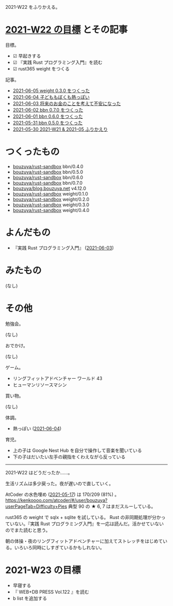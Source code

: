2021-W22 をふりかえる。

# [2021-W22 の目標][2021-05-30] とその記事

目標。

- ☑ 早起きする
- ☑ 『実践 Rust プログラミング入門』を読む
- ☑ rust365 weight をつくる

記事。

- [2021-06-05 weight 0.3.0 をつくった][2021-06-05]
- [2021-06-04 子どももぼくも熱っぽい][2021-06-04]
- [2021-06-03 将来のお金のことを考えて不安になった][2021-06-03]
- [2021-06-02 bbn 0.7.0 をつくった][2021-06-02]
- [2021-06-01 bbn 0.6.0 をつくった][2021-06-01]
- [2021-05-31 bbn 0.5.0 をつくった][2021-05-31]
- [2021-05-30 2021-W21 & 2021-05 ふりかえり][2021-05-30]

# つくったもの

- [bouzuya/rust-sandbox] bbn/0.4.0
- [bouzuya/rust-sandbox] bbn/0.5.0
- [bouzuya/rust-sandbox] bbn/0.6.0
- [bouzuya/rust-sandbox] bbn/0.7.0
- [bouzuya/blog.bouzuya.net] v4.12.0
- [bouzuya/rust-sandbox] weight/0.1.0
- [bouzuya/rust-sandbox] weight/0.2.0
- [bouzuya/rust-sandbox] weight/0.3.0
- [bouzuya/rust-sandbox] weight/0.4.0

# よんだもの

- 『実践 Rust プログラミング入門』 ([2021-06-03])

# みたもの

(なし)

# その他

勉強会。

(なし)

おでかけ。

(なし)

ゲーム。

- リングフィットアドベンチャー ワールド 43
- ヒューマンリソースマシン

買い物。

(なし)

体調。

- 熱っぽい ([2021-06-04])

育児。

- 上の子は Google Nest Hub を自分で操作して音楽を聞いている
- 下の子はだいたい左手の親指をくわえながら反っている

---

2021-W22 はどうだったか……。

生活リズムは多少戻った。夜が遅いので直していく。

AtCoder の水色埋め ([2021-05-17]) は 170/209 (81%) 。 <https://kenkoooo.com/atcoder/#/user/bouzuya?userPageTab=Difficulty+Pies> 典型 90 の ★ 6, 7 はまだスルーしている。

rust365 の weight で sqlx + sqlite を試している。 Rust の非同期処理が分かっていない。『実践 Rust プログラミング入門』を一応は読んだ。活かせていないのでまた読むと思う。

朝の体操・夜のリングフィットアドベンチャーに加えてストレッチをはじめている。いろいろ同時にしすぎているかもしれない。

# 2021-W23 の目標

- 早寝する
- 『 WEB+DB PRESS Vol.122 』を読む
- b list を追加する

[2021-05-17]: https://blog.bouzuya.net/2021/05/17/
[2021-05-30]: https://blog.bouzuya.net/2021/05/30/
[2021-05-31]: https://blog.bouzuya.net/2021/05/31/
[2021-06-01]: https://blog.bouzuya.net/2021/06/01/
[2021-06-02]: https://blog.bouzuya.net/2021/06/02/
[2021-06-03]: https://blog.bouzuya.net/2021/06/03/
[2021-06-04]: https://blog.bouzuya.net/2021/06/04/
[2021-06-05]: https://blog.bouzuya.net/2021/06/05/
[bouzuya/blog.bouzuya.net]: https://github.com/bouzuya/blog.bouzuya.net
[bouzuya/rust-sandbox]: https://github.com/bouzuya/rust-sandbox
